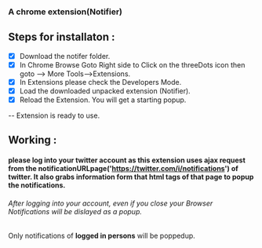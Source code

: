 

### A chrome extension(Notifier)



## Steps for installaton :
  - [x] Download the notifer folder.
  - [x] In Chrome Browse Goto Right side to Click  on the threeDots icon then goto --> More Tools-->Extensions.
  - [x] In Extensions please check the Developers Mode.
  - [x] Load the downloaded unpacked extension (Notifier).
  - [x] Reload the Extension. You will get a starting popup.
   
   -- Extension is ready to use.
  ## Working :
  
   #### please log into your twitter account as this extension uses ajax request from the notificationURLpage('https://twitter.com/i/notifications') of twitter.  It also grabs information form that html tags of that page to popup the notifications.
   ###### After logging into your account, even if you close your Browser Notifications will be dislayed as a popup.
   
   Only notifications of **logged in persons** will be poppedup.
   
